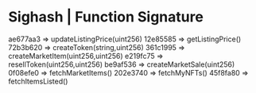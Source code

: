 # Sighash | Function Signature

ae677aa3 => updateListingPrice(uint256)
12e85585 => getListingPrice()
72b3b620 => createToken(string,uint256)
361c1995 => createMarketItem(uint256,uint256)
e219fc75 => resellToken(uint256,uint256)
be9af536 => createMarketSale(uint256)
0f08efe0 => fetchMarketItems()
202e3740 => fetchMyNFTs()
45f8fa80 => fetchItemsListed()
